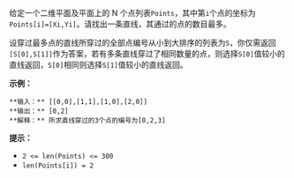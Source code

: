 给定一个二维平面及平面上的 N
个点列表`Points`，其中第`i`个点的坐标为`Points[i]=[Xi,Yi]`。请找出一条直线，其通过的点的数目最多。

设穿过最多点的直线所穿过的全部点编号从小到大排序的列表为`S`，你仅需返回`[S[0],S[1]]`作为答案，若有多条直线穿过了相同数量的点，则选择`S[0]`值较小的直线返回，`S[0]`相同则选择`S[1]`值较小的直线返回。

**示例：**

    
    
    **输入：** [[0,0],[1,1],[1,0],[2,0]]
    **输出：** [0,2]
    **解释：** 所求直线穿过的3个点的编号为[0,2,3]
    

**提示：**

  * `2 <= len(Points) <= 300`
  * `len(Points[i]) = 2`


